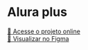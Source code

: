 # Alura plus

[🔗 Acesse o projeto online](https://luuanamendes.github.io/alura-plus/)  
[🎨 Visualizar no Figma](https://www.figma.com/community/file/1405548002549864433)
